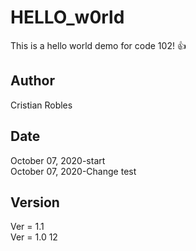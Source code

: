 # HELLO_w0rld

This is a hello world demo for code 102!  :+1:

## Author  

Cristian Robles  

## Date  

October 07, 2020-start  
October 07, 2020-Change test  

## Version  

Ver = 1.1  
Ver = 1.0
12
